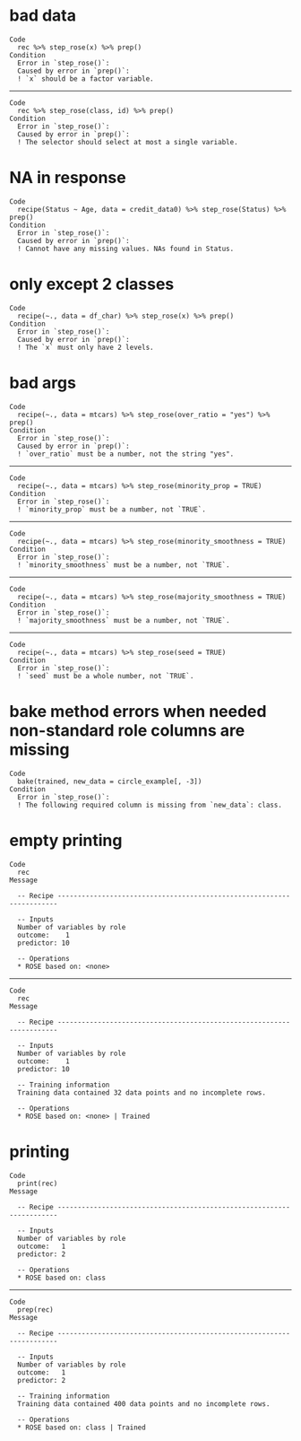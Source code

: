 # bad data

    Code
      rec %>% step_rose(x) %>% prep()
    Condition
      Error in `step_rose()`:
      Caused by error in `prep()`:
      ! `x` should be a factor variable.

---

    Code
      rec %>% step_rose(class, id) %>% prep()
    Condition
      Error in `step_rose()`:
      Caused by error in `prep()`:
      ! The selector should select at most a single variable.

# NA in response

    Code
      recipe(Status ~ Age, data = credit_data0) %>% step_rose(Status) %>% prep()
    Condition
      Error in `step_rose()`:
      Caused by error in `prep()`:
      ! Cannot have any missing values. NAs found in Status.

# only except 2 classes

    Code
      recipe(~., data = df_char) %>% step_rose(x) %>% prep()
    Condition
      Error in `step_rose()`:
      Caused by error in `prep()`:
      ! The `x` must only have 2 levels.

# bad args

    Code
      recipe(~., data = mtcars) %>% step_rose(over_ratio = "yes") %>% prep()
    Condition
      Error in `step_rose()`:
      Caused by error in `prep()`:
      ! `over_ratio` must be a number, not the string "yes".

---

    Code
      recipe(~., data = mtcars) %>% step_rose(minority_prop = TRUE)
    Condition
      Error in `step_rose()`:
      ! `minority_prop` must be a number, not `TRUE`.

---

    Code
      recipe(~., data = mtcars) %>% step_rose(minority_smoothness = TRUE)
    Condition
      Error in `step_rose()`:
      ! `minority_smoothness` must be a number, not `TRUE`.

---

    Code
      recipe(~., data = mtcars) %>% step_rose(majority_smoothness = TRUE)
    Condition
      Error in `step_rose()`:
      ! `majority_smoothness` must be a number, not `TRUE`.

---

    Code
      recipe(~., data = mtcars) %>% step_rose(seed = TRUE)
    Condition
      Error in `step_rose()`:
      ! `seed` must be a whole number, not `TRUE`.

# bake method errors when needed non-standard role columns are missing

    Code
      bake(trained, new_data = circle_example[, -3])
    Condition
      Error in `step_rose()`:
      ! The following required column is missing from `new_data`: class.

# empty printing

    Code
      rec
    Message
      
      -- Recipe ----------------------------------------------------------------------
      
      -- Inputs 
      Number of variables by role
      outcome:    1
      predictor: 10
      
      -- Operations 
      * ROSE based on: <none>

---

    Code
      rec
    Message
      
      -- Recipe ----------------------------------------------------------------------
      
      -- Inputs 
      Number of variables by role
      outcome:    1
      predictor: 10
      
      -- Training information 
      Training data contained 32 data points and no incomplete rows.
      
      -- Operations 
      * ROSE based on: <none> | Trained

# printing

    Code
      print(rec)
    Message
      
      -- Recipe ----------------------------------------------------------------------
      
      -- Inputs 
      Number of variables by role
      outcome:   1
      predictor: 2
      
      -- Operations 
      * ROSE based on: class

---

    Code
      prep(rec)
    Message
      
      -- Recipe ----------------------------------------------------------------------
      
      -- Inputs 
      Number of variables by role
      outcome:   1
      predictor: 2
      
      -- Training information 
      Training data contained 400 data points and no incomplete rows.
      
      -- Operations 
      * ROSE based on: class | Trained

